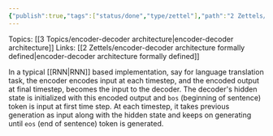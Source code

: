 ```yaml
---
{"publish":true,"tags":["status/done","type/zettel"],"path":"2 Zettels/RNN based encoder-decoder architecture.md","permalink":"/2-zettels/rnn-based-encoder-decoder-architecture/","PassFrontmatter":true}
---
```



Topics: [[3 Topics/encoder-decoder architecture\|encoder-decoder architecture]]
Links: [[2 Zettels/encoder-decoder architecture formally defined\|encoder-decoder architecture formally defined]]

In a typical [[RNN\|RNN]] based implementation, say for language translation task, the
encoder encodes input at each timestep, and the encoded output at final timestep, becomes the input to the decoder. The decoder's hidden state is initialized with this encoded output and `bos` (beginning of sentence) token is input at first time step. At each timestep, it takes previous generation as input along with the hidden state and keeps on generating until `eos` (end of sentence) token is generated.
